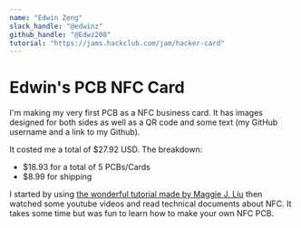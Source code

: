 ```yaml
---
name: "Edwin Zeng"
slack_handle: "@edwinz"
github_handle: "@Edwz208"
tutorial: "https://jams.hackclub.com/jam/hacker-card"
---
```


# Edwin's PCB NFC Card

<!-- Describe your board in 2-3 sentences. What are you making? What will it do? -->
I'm making my very first PCB as a NFC business card. It has images designed for both sides as well as a QR code and some text (my GitHub username and a link to my Github). 

<!-- How much is it going to cost? -->
It costed me a total of $27.92 USD.
The breakdown: 
- $18.93 for a total of 5 PCBs/Cards
- $8.99 for shipping

<!-- Tell us a little bit about your design process. What were some challenges? What helped? ***Totally optional*** -->
I started by using [the wonderful tutorial made by Maggie J. Liu](https://jams.hackclub.com/jam/hacker-card) then watched some youtube videos and read technical documents about NFC. It takes some time but was fun to learn how to make your own NFC PCB.
